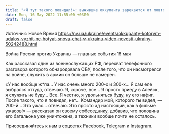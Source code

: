 ```yaml
---
title: "«Я тут такого повидал!»: выжившие оккупанты зарекаются от повторной отправки в Украину — перехват"
date: Mon, 16 May 2022 11:55:00 +0300
draft: false
---
```

Источник: Новое Время https://nv.ua/ukraine/events/okkupanty-kotorym-udalos-vyzhit-ne-hotyat-snova-ehat-v-ukrainu-video-novosti-ukrainy-50242488.html


Война России против Украины — главные события 16 мая

Как рассказал один из военнослужащих РФ, перехват телефонного разговора которого обнародовала СБУ, после того, что он насмотрелся на войне, служить в армии он больше не намерен. 

«У нас вообще ж*па… У нас очень много 200-х и 300-х… Я сам еле выбрался оттуда, отвечаю. Я, короче, все… Я просто приеду в Алейск, я служить не буду… Все. Я честно, я увольняться буду, ну его нафиг. После такого, что я повидал, нет… Командир мой, которого ты видел, — 200-й… Это ужас… отвечаю. Это просто ад настоящий, как в фильме ужасов!» — рассказал он своему собеседнику, добавив, что половина его батальона уже уничтожена, а техники вообще почти не осталось.

Присоединяйтесь к нам в соцсетях Facebook, Telegram и Instagram.
